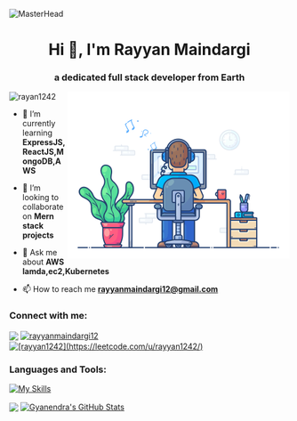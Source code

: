![MasterHead](https://png.pngtree.com/background/20240115/original/pngtree-3d-rendered-image-illustrating-the-concept-of-coding-and-programming-picture-image_7283662.jpg)

<h1 align="center">Hi 👋, I'm Rayyan Maindargi</h1>
<h3 align="center">a dedicated full stack developer from Earth</h3>
<img align="right" alt="coding" width="400" src="https://raw.githubusercontent.com/SupianIDz/SupianIDz/main/coding.gif">

<p align="left"> <img src="https://komarev.com/ghpvc/?username=rayan1242&label=Profile%20views&color=0e75b6&style=flat" alt="rayan1242" /> </p>

- 🌱 I’m currently learning **ExpressJS,ReactJS,MongoDB,AWS**

- 👯 I’m looking to collaborate on **Mern stack projects**

- 💬 Ask me about **AWS lamda,ec2,Kubernetes**

- 📫 How to reach me **rayyanmaindargi12@gmail.com**

<h3 align="left">Connect with me:</h3>
<p align="left">
<a href="https://www.linkedin.com/in/rayyan-maindargi-0529b71b1/" target="blank"><img align="center" src="https://camo.githubusercontent.com/3b8814e1f22c453e3a05ceee01ddd40f351587ef02eea9ffcffb33f983d55a34/68747470733a2f2f63646e2e6a7364656c6976722e6e65742f67682f64657669636f6e732f64657669636f6e2f69636f6e732f6c696e6b6564696e2f6c696e6b6564696e2d6f726967696e616c2e737667" width="40px" data-canonical-src="https://cdn.jsdelivr.net/gh/devicons/devicon/icons/linkedin/linkedin-original.svg" style="max-width: 100%;"></a>
<a href="https://codeforces.com/profile/rayyanmaindargi12" target="blank"><img align="center" src="https://codeforces.com/predownloaded/f0/a8/f0a8732e89dafff887b89e13cb60fe7cf272971c.jpg" alt="rayyanmaindargi12" height="30" width="40""/></a>
<a href="https://www.leetcode.com/rayyan1242" target="blank"><img align="center" src="https://raw.githubusercontent.com/rahuldkjain/github-profile-readme-generator/master/src/images/icons/Social/leet-code.svg" alt="[rayyan1242](https://leetcode.com/u/rayyan1242/)" height="30" width="40" /></a>
</p>

<h3 align="left">Languages and Tools:</h3>

[![My Skills](https://skillicons.dev/icons?i=cpp,express,react,js,ts,java,py,gcp,aws,kubernetes,rabbitmq,redis,tailwind,mysql,mongodb)](https://skillicons.dev)

<img align="center" src="https://camo.githubusercontent.com/47658847ca5e33e4417926b16f04f4ec6da588c951e29ea41866cf75b6d38a6a/68747470733a2f2f6769746875622d726561646d652d73746174732e76657263656c2e6170702f6170692f746f702d6c616e67732f3f757365726e616d653d67617572617667686f737426686964655f70726f67726573733d747275652673686f775f69636f6e733d7472756526686964653d6a617661266c696e655f6865696768743d3237266c6f63616c653d656e26636f756e745f707269766174653d74727565266c61796f75743d636f6d70616374267468656d653d7261646963616c" data-canonical-src="https://github-readme-stats.vercel.app/api/top-langs/?username=rayan1242&amp;hide_progress=true&amp;show_icons=true&amp;hide=java&amp;line_height=27&amp;locale=en&amp;count_private=true&amp;layout=compact&amp;theme=radical" style="max-width: 100%;">

<a href="https://github.com/gauravghost">
  <img align="center" src="https://camo.githubusercontent.com/202fc2f6a3b636dd457eebf3e9cb9176e49bb59b75755c2ec2e631a7bad97cd2/68747470733a2f2f6769746875622d726561646d652d73746174732e76657263656c2e6170702f6170693f757365726e616d653d67617572617667686f73742673686f775f69636f6e733d74727565266c696e655f6865696768743d323726636f756e745f707269766174653d74727565267468656d653d7261646963616c" alt="Gyanendra's GitHub Stats" data-canonical-src="https://github-readme-stats.vercel.app/api?username=rayan1242&amp;show_icons=true&amp;line_height=27&amp;count_private=true&amp;theme=radical" style="max-width: 100%;">
</a>
